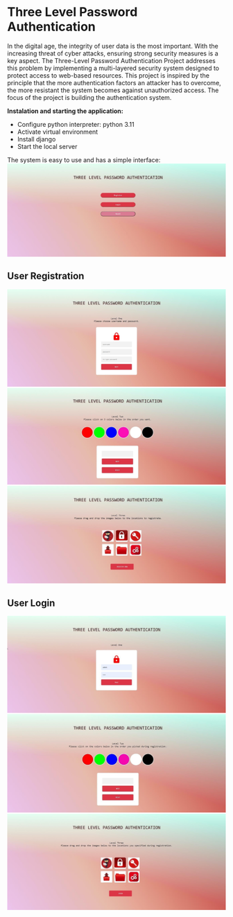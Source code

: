 # Three Level Password Authentication
In the digital age, the integrity of user data is the most important. With the increasing threat of cyber attacks, ensuring strong security measures is a key aspect. The Three-Level Password Authentication Project addresses this problem by implementing 
a multi-layered security system designed to protect access to web-based resources. This project is inspired by the principle that the more authentication factors an attacker has to overcome, the more resistant the system becomes against unauthorized access. The focus of the project is building the authentication system.

**Instalation and starting the application:**
   - Configure python interpreter: python 3.11
   - Activate virtual environment
   - Install django
   - Start the local server

The system is easy to use and has a simple interface:
![Image Alt Text](https://github.com/MarijaDodevska/ThreeLevelPasswordAuthentication/blob/main/img/homepage.jpg?raw=true)

## User Registration


![Image Alt Text](https://github.com/MarijaDodevska/ThreeLevelPasswordAuthentication/blob/main/img/reg1.jpg?raw=true)
![Image Alt Text](https://github.com/MarijaDodevska/ThreeLevelPasswordAuthentication/blob/main/img/reg2.jpg?raw=true)
![Image Alt Text](https://github.com/MarijaDodevska/ThreeLevelPasswordAuthentication/blob/main/img/reg3.jpg?raw=true)

## User Login
![Image Alt Text](https://github.com/MarijaDodevska/ThreeLevelPasswordAuthentication/blob/main/img/log1.jpg?raw=true)
![Image Alt Text](https://github.com/MarijaDodevska/ThreeLevelPasswordAuthentication/blob/main/img/log2.jpg?raw=true)
![Image Alt Text](https://github.com/MarijaDodevska/ThreeLevelPasswordAuthentication/blob/main/img/log3.jpg?raw=true)
